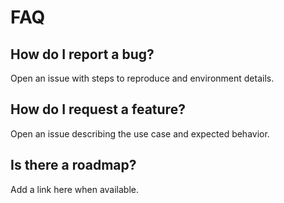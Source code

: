 # FAQ

## How do I report a bug?
Open an issue with steps to reproduce and environment details.

## How do I request a feature?
Open an issue describing the use case and expected behavior.

## Is there a roadmap?
Add a link here when available.